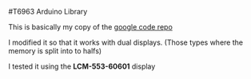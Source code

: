 #T6963 Arduino Library

This is basically my copy of the [google code repo](code.google.com/p/arduino-t6963c)

I modified it so that it works with dual displays. (Those types where the memory is split into to halfs)

I tested it using the **LCM-553-60601** display